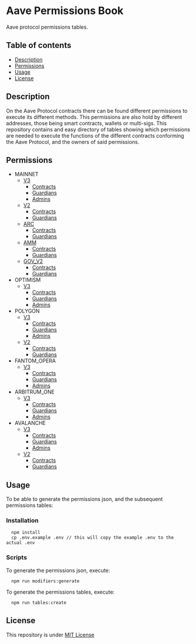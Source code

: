 
# Aave Permissions Book

Aave protocol permissions tables.

## Table of contents
- [Description](#Description)
- [Permissions](#Permissions)
- [Usage](#Usage)
- [License](#License)

## Description

On the Aave Protocol contracts there can be found different permissions to execute its different methods. This permissions are also hold by different addresses, those being smart contracts, wallets or multi-sigs.
This repository contains and easy directory of tables showing which permissions are needed to execute the functions of the different contracts conforming the Aave Protocol, and the owners of said permissions.


## Permissions

- MAINNET 
  - [V3](./out/MAINNET-V3.md) 
    - [Contracts](./out/MAINNET-V3.md#contracts) 
    - [Guardians](./out/MAINNET-V3.md#Guardians) 
    - [Admins](./out/MAINNET-V3.md#Admins) 
  - [V2](./out/MAINNET-V2.md) 
    - [Contracts](./out/MAINNET-V2.md#contracts) 
    - [Guardians](./out/MAINNET-V2.md#Guardians) 
  - [ARC](./out/MAINNET-ARC.md) 
    - [Contracts](./out/MAINNET-ARC.md#contracts) 
    - [Guardians](./out/MAINNET-ARC.md#Guardians) 
  - [AMM](./out/MAINNET-AMM.md) 
    - [Contracts](./out/MAINNET-AMM.md#contracts) 
    - [Guardians](./out/MAINNET-AMM.md#Guardians) 
  - [GOV_V2](./out/MAINNET-GOV_V2.md) 
    - [Contracts](./out/MAINNET-GOV_V2.md#contracts) 
    - [Guardians](./out/MAINNET-GOV_V2.md#Guardians) 
- OPTIMISM 
  - [V3](./out/OPTIMISM-V3.md) 
    - [Contracts](./out/OPTIMISM-V3.md#contracts) 
    - [Guardians](./out/OPTIMISM-V3.md#Guardians) 
    - [Admins](./out/OPTIMISM-V3.md#Admins) 
- POLYGON 
  - [V3](./out/POLYGON-V3.md) 
    - [Contracts](./out/POLYGON-V3.md#contracts) 
    - [Guardians](./out/POLYGON-V3.md#Guardians) 
    - [Admins](./out/POLYGON-V3.md#Admins) 
  - [V2](./out/POLYGON-V2.md) 
    - [Contracts](./out/POLYGON-V2.md#contracts) 
    - [Guardians](./out/POLYGON-V2.md#Guardians) 
- FANTOM_OPERA 
  - [V3](./out/FANTOM_OPERA-V3.md) 
    - [Contracts](./out/FANTOM_OPERA-V3.md#contracts) 
    - [Guardians](./out/FANTOM_OPERA-V3.md#Guardians) 
    - [Admins](./out/FANTOM_OPERA-V3.md#Admins) 
- ARBITRUM_ONE 
  - [V3](./out/ARBITRUM_ONE-V3.md) 
    - [Contracts](./out/ARBITRUM_ONE-V3.md#contracts) 
    - [Guardians](./out/ARBITRUM_ONE-V3.md#Guardians) 
    - [Admins](./out/ARBITRUM_ONE-V3.md#Admins) 
- AVALANCHE 
  - [V3](./out/AVALANCHE-V3.md) 
    - [Contracts](./out/AVALANCHE-V3.md#contracts) 
    - [Guardians](./out/AVALANCHE-V3.md#Guardians) 
    - [Admins](./out/AVALANCHE-V3.md#Admins) 
  - [V2](./out/AVALANCHE-V2.md) 
    - [Contracts](./out/AVALANCHE-V2.md#contracts) 
    - [Guardians](./out/AVALANCHE-V2.md#Guardians) 
       
    
## Usage

To be able to generate the permissions json, and the subsequent permissions tables:

### Installation

```
  npm install
  cp .env.example .env // this will copy the example .env to the actual .env
```

### Scripts

To generate the permissions json, execute:
```
  npm run modifiers:generate
```

To generate the permissions tables, execute:
```
  npm run tables:create
```



## License
This repository is under [MIT License](./LICENSE)
